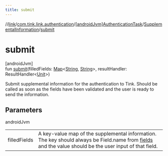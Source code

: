 ```yaml
---
title: submit
---
```

//[link](../../../../index.html)/[com.tink.link.authentication](../../index.html)/[[androidJvm]AuthenticationTask](../index.html)/[SupplementalInformation](index.html)/[submit](submit.html)



# submit



[androidJvm]\
fun [submit](submit.html)(filledFields: [Map](https://kotlinlang.org/api/latest/jvm/stdlib/kotlin.collections/-map/index.html)&lt;[String](https://kotlinlang.org/api/latest/jvm/stdlib/kotlin/-string/index.html), [String](https://kotlinlang.org/api/latest/jvm/stdlib/kotlin/-string/index.html)&gt;, resultHandler: ResultHandler&lt;[Unit](https://kotlinlang.org/api/latest/jvm/stdlib/kotlin/-unit/index.html)&gt;)



Submit supplemental information for the authentication to Tink. Should be called as soon as the fields have been validated and the user is ready to send the information.



## Parameters


androidJvm

| | |
|---|---|
| filledFields | A key-value map of the supplemental information. The key should always be Field.name from [fields](fields.html) and the value should be the user input of that field. |




